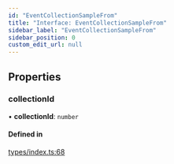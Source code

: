 ```yaml
---
id: "EventCollectionSampleFrom"
title: "Interface: EventCollectionSampleFrom"
sidebar_label: "EventCollectionSampleFrom"
sidebar_position: 0
custom_edit_url: null
---
```


## Properties

### collectionId

• **collectionId**: `number`

#### Defined in

[types/index.ts:68](https://github.com/simplitech/meta-dapp/blob/8e62abf/props/sdk/src/types/index.ts#L68)
